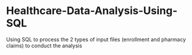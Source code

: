 # Healthcare-Data-Analysis-Using-SQL
Using SQL to process the 2 types of input files (enrollment and pharmacy claims) to conduct the analysis
